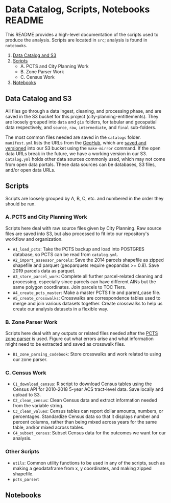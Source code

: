 Data Catalog, Scripts, Notebooks README
==============================

This README provides a high-level documentation of the scripts used to produce the analysis. Scripts are located in `src`; analysis is found in `notebooks`.

1. [Data Catalog and S3](#data-catalog-and-s3)
1. [Scripts](#scripts)
    * A. PCTS and City Planning Work
    * B. Zone Parser Work
    * C. Census Work
1. [Notebooks](#notebooks)

## Data Catalog and S3
All files go through a data ingest, cleaning, and processing phase, and are saved in the S3 bucket for this project (city-planning-entitlements). They are loosely grouped into `data` and `gis` folders, for tabular and geospatial data respectively, and `source`, `raw`, `intermediate`, and `final` sub-folders. 

The most common files needed are saved in the `catalogs` folder. 
`manifest.yml` lists the URLs from the [GeoHub](http://geohub.lacity.org/), which are [saved and versioned](https://github.com/CityOfLosAngeles/planning-entitlements/blob/master/Makefile) into our S3 bucket using the `make-mirror` command. If the open data URLs break in the future, we have a working version in our S3. 
`catalog.yml` holds other data sources commonly used, which may not come from open data portals. These data sources can be databases, S3 files, and/or open data URLs.


## Scripts
Scripts are loosely grouped by A, B, C, etc. and numbered in the order they should be run.

### A. PCTS and City Planning Work
Scripts here deal with raw source files given by City Planning. Raw source files are saved into S3, but also processed to fit into our repository's workflow and organization.

* `A1_load_pcts`: Take the PCTS backup and load into POSTGRES database, so PCTS can be read from `catalog.yml`.
* `A2_import_assessor_parcels`: Save the 2014 parcels shapefile as zipped shapefile and parquet (geoparquets require geopandas >= 0.8). Save 2019 parcels data as parquet.
* `A3_store_parcel_work`: Complete all further parcel-related cleaning and processing, especially since parcels can have different AINs but the same polygon coordinates. Join parcels to TOC Tiers.
* `A4_create_pcts_master`: Make a master PCTS file and parent_case file.
* `A5_create_crosswalks`: Crosswalks are correspondence tables used to merge and join various datasets together. Create crosswalks to help us create our analysis datasets in a flexible way.

### B. Zone Parser Work
Scripts here deal with any outputs or related files needed after the [PCTS zone parser](./src/pcts_parser.py) is used. Figure out what errors arise and what information might need to be extracted and saved as crosswalk files.

* `B1_zone_parsing_codebook`: Store crosswalks and work related to using our zone parser.

### C. Census Work
* `C1_download_census`: R script to download Census tables using the Census API for 2010-2018 5-year ACS tract-level data. Save locally and upload to S3.
* `C2_clean_census`: Clean Census data and extract information needed from the variable string.
* `C3_clean_values`: Census tables can report dollar amounts, numbers, or percentages. Standardize Census data so that it displays number and percent columns, rather than being mixed across years for the same table, and/or mixed across tables.
* `C4_subset_census`: Subset Census data for the outcomes we want for our analysis.

### Other Scripts
* `utils`: Common utility functions to be used in any of the scripts, such as making a geodataframe from x, y coordinates, and making zipped shapefile.
* `pcts_parser`:  

## Notebooks